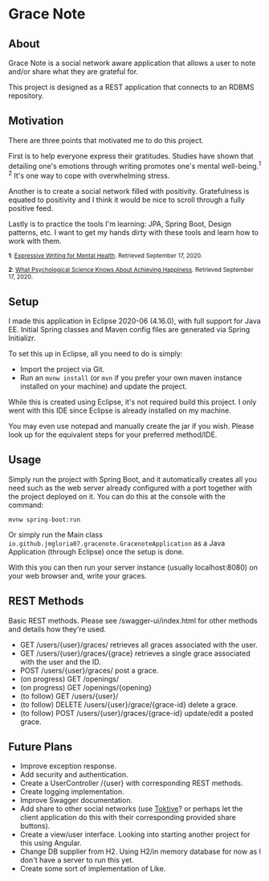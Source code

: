# Grace Note

## About
Grace Note is a social network aware application that allows a user to note and/or share what they are grateful for.

This project is designed as a REST application that connects to an RDBMS repository.

## Motivation
There are three points that motivated me to do this project.

First is to help everyone express their gratitudes. Studies have shown that detailing one's emotions through writing promotes one's mental well-being.<sup>1 2</sup> It's one way to cope with overwhelming stress.

Another is to create a social network filled with positivity. Gratefulness is equated to positivity and I think it would be nice to scroll through a fully positive feed.

Lastly is to practice the tools I'm learning: JPA, Spring Boot, Design patterns, etc. I want to get my hands dirty with these tools and learn how to work with them.

<sub><b>1</b>: [Expressive Writing for Mental Health](https://www.health.harvard.edu/newsletter_article/expressive-writing-for-mental-health). Retrieved September 17, 2020.</sub>

<sub><b>2</b>: [What Psychological Science Knows About Achieving Happiness](http://sonjalyubomirsky.com/files/2012/09/Nelson-Kurtz-Lyubomirsky-in-press.pdf). Retrieved September 17, 2020.</sub>


## Setup
I made this application in Eclipse 2020-06 (4.16.0), with full support for Java EE. Initial Spring classes and Maven config files are generated via Spring Initializr.

To set this up in Eclipse, all you need to do is simply:

- Import the project via Git.
- Run an `mvnw install` (or `mvn` if you prefer your own maven instance installed on your machine) and update the project.

While this is created using Eclipse, it's not required build this project. I only went with this IDE since Eclipse is already installed on my machine.

You may even use notepad and manually create the jar if you wish. Please look up for the equivalent steps for your preferred method/IDE.

## Usage 
Simply run the project with Spring Boot, and it automatically creates all you need such as the web server already configured with a port together with the project deployed on it. You can do this at the console with the command:

`mvnw spring-boot:run`

Or simply run the Main class `io.github.jmgloria07.gracenote.GracenoteApplication` as a Java Application (through Eclipse) once the setup is done.

With this you can then run your server instance (usually localhost:8080) on your web browser and, write your graces.

## REST Methods
Basic REST methods. Please see /swagger-ui/index.html for other methods and details how they're used.
- GET /users/{user}/graces/ retrieves all graces associated with the user.
- GET /users/{user}/graces/{grace} retrieves a single grace associated with the user and the ID.
- POST /users/{user}/graces/ post a grace.
- (on progress) GET /openings/
- (on progress) GET /openings/{opening}
- (to follow) GET /users/{user}/
- (to follow) DELETE /users/{user}/grace/{grace-id} delete a grace.
- (to follow) POST /users/{user}/graces/{grace-id} update/edit a posted grace.

## Future Plans
- Improve exception response.
- Add security and authentication.
- Create a UserController /{user} with corresponding REST methods.
- Create logging implementation.
- Improve Swagger documentation.
- Add share to other social networks (use [Toktive](https://github.com/jmgloria07/toktive)? or perhaps let the client application do this with their corresponding provided share buttons).
- Create a view/user interface. Looking into starting another project for this using Angular.
- Change DB supplier from H2. Using H2/in memory database for now as I don't have a server to run this yet.
- Create some sort of implementation of Like.
